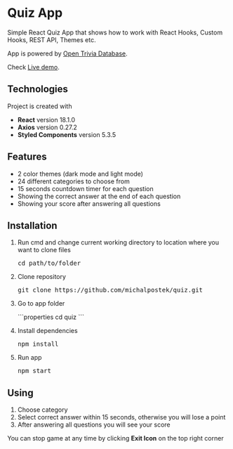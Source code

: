 <h1>Quiz App</h1>

<p> Simple React Quiz App that shows how to work with React Hooks, Custom Hooks, REST API, Themes etc.</p>
<p>App is powered by <a href="https://opentdb.com/api_config.php">Open Trivia Database</a>.</p>
<p>Check <a target="_blank" href="https://michalpostek.github.io/quiz/">Live demo</a>.</p>

<h2>Technologies</h2>

<p>Project is created with</p>
<ul>
    <li><b>React</b> version 18.1.0</li>
    <li><b>Axios</b> version 0.27.2</li>
    <li><b>Styled Components</b> version 5.3.5</li>
</ul>

<h2>Features</h2>

<ul>
    <li>2 color themes (dark mode and light mode)</li>
    <li>24 different categories to choose from</li>
    <li>15 seconds countdown timer for each question</li>
    <li>Showing the correct answer at the end of each question</li>
    <li>Showing your score after answering all questions</li>
</ul>

<h2>Installation</h2>

<ol>
    <li>
        <p>Run cmd and change current working directory to location where you want to clone files</p>
        <pre>cd path/to/folder </pre>
    </li>
    <li>
        <p>Clone repository</p>
        <pre>git clone https://github.com/michalpostek/quiz.git</pre>
    </li>
    <li>
        <p>Go to app folder</p>
        ```properties
        cd quiz
        ```
    </li>
    <li>
        <p>Install dependencies</p>
        <pre>npm install</pre>
    </li>
    <li>
        <p>Run app</p>
        <pre>npm start</pre>
    </li>
</ol>

<h2>Using</h2>

<ol>
    <li>Choose category</li>
    <li>Select correct answer within 15 seconds, otherwise you will lose a point</li>
    <li>After answering all questions you will see your score</li>
</ol>
<p>You can stop game at any time by clicking <b>Exit Icon</b> on the top right corner</p>

